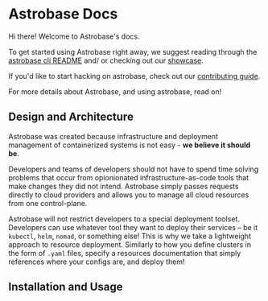 # Astrobase Docs

Hi there! Welcome to Astrobase's docs.

To get started using Astrobase right away, we suggest reading through the [astrobase cli README](https://github.com/astrobase/cli/blob/master/README.md) and/ or checking out our [showcase](https://github.com/astrobase/showcase).

If you'd like to start hacking on astrobase, check out our [contributing guide](../CONTRIBUTING.md).

For more details about Astrobase, and using astrobase, read on!

## Design and Architecture

Astrobase was created because infrastructure and deployment management of containerized systems is not easy - **we believe it should be**.

Developers and teams of developers should not have to spend time solving problems that occur from opionionated infrastructure-as-code tools that make changes they did not intend. Astrobase simply passes requests directly to cloud providers and allows you to manage all cloud resources from one control-plane.

Astrobase will not restrict developers to a special deployment toolset. Developers can use whatever tool they want to deploy their services – be it `kubectl`, `helm`, `nomad`, or something else! This is why we take a lightweight approach to resource deployment. Similarly to how you define clusters in the form of `.yaml` files, specify a resources documentation that simply references where your configs are, and deploy them!

## Installation and Usage
